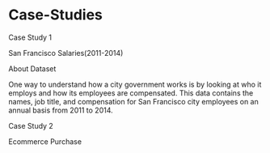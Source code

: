 # Case-Studies

Case Study 1

San Francisco Salaries(2011-2014)

About Dataset

One way to understand how a city government works is by looking at who it employs and how its employees are compensated. This data contains the names, job title, and compensation for San Francisco city employees on an annual basis from 2011 to 2014.


Case Study 2 

Ecommerce Purchase

